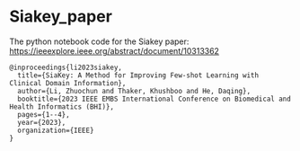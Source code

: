 # Siakey_paper
The python notebook code for the Siakey paper: https://ieeexplore.ieee.org/abstract/document/10313362

```
@inproceedings{li2023siakey,
  title={SiaKey: A Method for Improving Few-shot Learning with Clinical Domain Information},
  author={Li, Zhuochun and Thaker, Khushboo and He, Daqing},
  booktitle={2023 IEEE EMBS International Conference on Biomedical and Health Informatics (BHI)},
  pages={1--4},
  year={2023},
  organization={IEEE}
}
```
